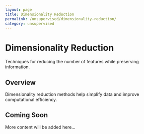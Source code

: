 ```yaml
---
layout: page
title: Dimensionality Reduction
permalink: /unsupervised/dimensionality-reduction/
category: unsupervised
---
```


# Dimensionality Reduction

Techniques for reducing the number of features while preserving information.

## Overview

Dimensionality reduction methods help simplify data and improve computational efficiency.

## Coming Soon

More content will be added here...
